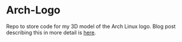 # Arch-Logo

Repo to store code for my 3D model of the Arch Linux logo. Blog post describing this in more detail is [here](https://mitigatingfailure.com/Arch-Keychain.html).
